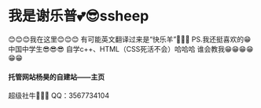 <h1>我是谢乐普💕😎ssheep</h1>

😊😊😊我在这里😊😊😊
有可能英文翻译过来是“快乐羊”🐏🐏🐏
PS.我还挺喜欢的😁
中国中学生😎😎😎
自学c++、HTML（CSS死活不会）哈哈哈
谁会教我😁😁😁😁😁😁
<h4>托管网站<a sref = "https://happyssheep.github.io/index.html">杨昊的自建站——主页</h4>
  超级社牛🤣🤣🤣
  QQ：3567734104
